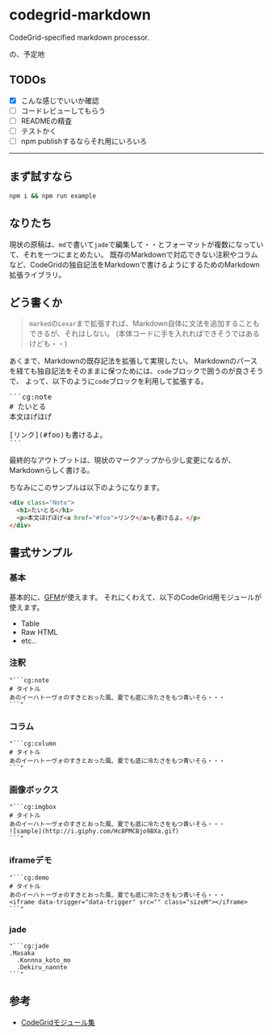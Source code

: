 # codegrid-markdown
CodeGrid-specified markdown processor.

の、予定地

## TODOs
- [x] こんな感じでいいか確認
- [ ] コードレビューしてもらう
- [ ] READMEの精査
- [ ] テストかく
- [ ] npm publishするならそれ用にいろいろ

- - -

## まず試すなら
```sh
npm i && npm run example
```

## なりたち
現状の原稿は、`md`で書いて`jade`で編集して・・とフォーマットが複数になっていて、それを一つにまとめたい。
既存のMarkdownで対応できない注釈やコラムなど、CodeGridの独自記法をMarkdownで書けるようにするためのMarkdown拡張ライブラリ。

## どう書くか
> `marked`の`Lexar`まで拡張すれば、Markdown自体に文法を追加することもできるが、それはしない。
> (本体コードに手を入れればできそうではあるけども・・)

あくまで、Markdownの既存記法を拡張して実現したい。
Markdownのパースを経ても独自記法をそのままに保つためには、`code`ブロックで囲うのが良さそうで、
よって、以下のように`code`ブロックを利用して拡張する。

<pre>
```cg:note
# たいとる
本文ほげほげ

[リンク](#foo)も書けるよ。
```
</pre>

最終的なアウトプットは、現状のマークアップから少し変更になるが、Markdownらしく書ける。

ちなみにこのサンプルは以下のようになります。

```html
<div class="Note">
  <h1>たいとる</h1>
  <p>本文ほげほげ<a href="#foo">リンク</a>も書けるよ。</p>
</div>
```


## 書式サンプル
### 基本
基本的に、[GFM](https://help.github.com/articles/github-flavored-markdown)が使えます。
それにくわえて、以下のCodeGrid用モジュールが使えます。

- Table
- Raw HTML
- etc..

### 注釈
```
"```cg:note
# タイトル
あのイーハトーヴォのすきとおった風、夏でも底に冷たさをもつ青いそら・・・
```"
```

### コラム
```
"```cg:column
# タイトル
あのイーハトーヴォのすきとおった風、夏でも底に冷たさをもつ青いそら・・・
```"
```

### 画像ボックス
```
"```cg:imgbox
# タイトル
あのイーハトーヴォのすきとおった風、夏でも底に冷たさをもつ青いそら・・・
![sample](http://i.giphy.com/Hc8PMCBjo9BXa.gif)
```"
```

### iframeデモ
```
"```cg:demo
# タイトル
あのイーハトーヴォのすきとおった風、夏でも底に冷たさをもつ青いそら・・・
<iframe data-trigger="data-trigger" src="" class="sizeM"></iframe>
```"
```

### jade
```
"```cg:jade
.Masaka
  .Konnna_koto_mo
  .Dekiru_nannte
```"
```

## 参考
- [CodeGridモジュール集](https://staging-codegrid.herokuapp.com/entry/jade-samples)
